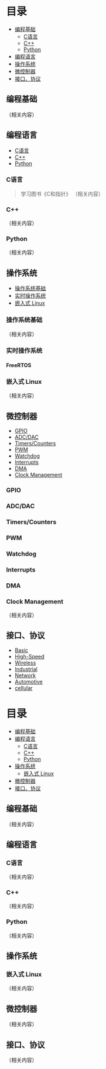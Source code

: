 # 目录
- [编程基础](#编程基础)
  - [C语言](#C语言)
  - [C++](#C++)        
  - [Python](#Python)          
- [编程语言](#编程语言)
- [操作系统](#操作系统)
- [微控制器](#微控制器)      
- [接口、协议](#接口-协议)

## 编程基础
（相关内容）

## 编程语言
- [C语言](###C语言)
- [C++](###C++)
- [Python](###Python)  

### C语言
> 学习图书《C和指针》
（相关内容）
### C++                                                                                                
（相关内容）
### Python
（相关内容）

## 操作系统
- [操作系统基础](###操作系统基础)
- [实时操作系统](###实时操作系统)
- [嵌入式 Linux](#嵌入式-Linux)

### 操作系统基础
（相关内容）
### 实时操作系统
#### FreeRTOS
### 嵌入式 Linux
（相关内容）

## 微控制器    
- [GPIO](###GPIO)  
- [ADC/DAC](###ADC/DAC)  
- [Timers/Counters](###Timers/Counters)  
- [PWM](###PWM)  
- [Watchdog](###Watchdog)  
- [Interrupts](###Interrupts)  
- [DMA](###DMA)    
- [Clock Management](#Clock-Management)
  
### GPIO  
### ADC/DAC    
### Timers/Counters    
### PWM  
### Watchdog      
### Interrupts  
### DMA    
### Clock Management      
（相关内容）

## 接口、协议
- [Basic](###Basic)
- [High-Speed](###High-Speed)
- [Wireless](###Wireless)
- [Industrial](###Industrial) 
- [Network](###Network) 
- [Automotive](###Automotive)
- [cellular](###cellular)  
##

# 目录
- [编程基础](#编程基础)
- [编程语言](#编程语言)
  - [C语言](#c语言)
  - [C++](#c++)
  - [Python](#python)
- [操作系统](#操作系统)
  - [嵌入式 Linux](#嵌入式-linux)
- [微控制器](#微控制器)
- [接口、协议](#接口、协议)

## 编程基础
（相关内容）

## 编程语言
### C语言
（相关内容）

### C++
（相关内容）

### Python
（相关内容）

## 操作系统
### 嵌入式 Linux
（相关内容）

## 微控制器
（相关内容）

## 接口、协议
（相关内容）








  